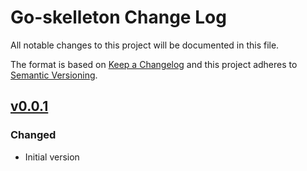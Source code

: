 # Go-skelleton Change Log

All notable changes to this project will be documented in this file.

The format is based on [Keep a Changelog](http://keepachangelog.com/en/1.0.0/)
and this project adheres to [Semantic Versioning](http://semver.org/spec/v2.0.0.html).

## [v0.0.1]
### Changed
- Initial version

[v0.0.1]: https://git.vshn.net/vshn/baas/tree/v0.0.1
